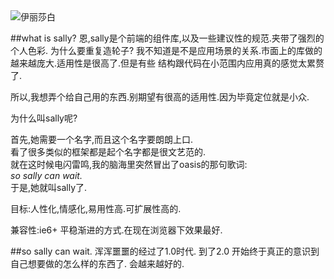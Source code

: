 <img src="assets/img/ylsb.jpg" alt="伊丽莎白"  />

##what is sally?
恩,sally是个前端的组件库,以及一些建议性的规范.夹带了强烈的个人色彩.
为什么要重复造轮子?
我不知道是不是应用场景的关系.市面上的库做的越来越庞大.适用性是很高了.但是有些 结构跟代码在小范围内应用真的感觉太累赘了.

所以,我想弄个给自己用的东西.别期望有很高的适用性.因为毕竟定位就是小众.

为什么叫sally呢?

首先,她需要一个名字,而且这个名字要朗朗上口. <br />
看了很多类似的框架都是起个名字都是很文艺范的.<br />
就在这时候电闪雷鸣,我的脑海里突然冒出了oasis的那句歌词:<br />
_so sally can wait._ <br />
于是,她就叫sally了.


目标:人性化,情感化,易用性高.可扩展性高的.

兼容性:ie6+ 平稳渐进的方式.在现在浏览器下效果最好.

##so sally can wait.
浑浑噩噩的经过了1.0时代. 到了2.0 开始终于真正的意识到自己想要做的怎么样的东西了.
会越来越好的.